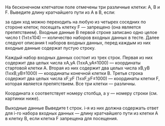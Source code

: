 На бесконечном клетчатом поле отмечены три различные клетки: A, B и F. Выведите длину кратчайшего пути из A в B, если:

за один ход можно переходить на любую из четырех соседних по стороне клеток;
посещать клетку F — запрещено (она является препятствием).
Входные данные
В первой строке записано одно целое число t (1≤t≤104) — количество наборов входных данных в тесте. Далее следуют описания t наборов входных данных, перед каждым из них входные данные содержат пустую строку.

Каждый набор входных данных состоит из трех строк. Первая из них содержит два целых числа xA,yA (1≤xA,yA≤1000) — координаты стартовой клетки A. Вторая из них содержит два целых числа xB,yB (1≤xB,yB≤1000) — координаты конечной клетки B. Третья строка содержит два целых числа xF,yF (1≤xF,yF≤1000) — координаты клетки F, которая является препятствием. Все три клетки — различны.

Координата x соответствует номеру столбца, а y — номеру строки (см. картинки ниже).

Выходные данные
Выведите t строк. i-я из них должна содержать ответ для i-го набора входных данных — длину кратчайшего пути из клетки A в клетку B, если клетка F запрещена для посещения.